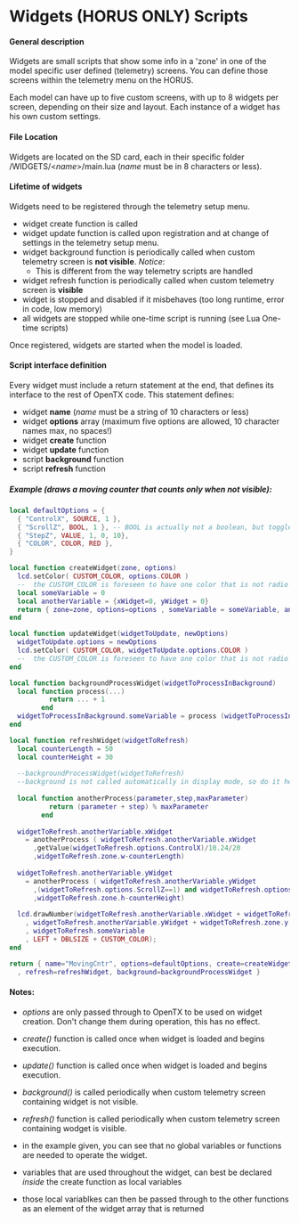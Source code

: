 
# Widgets (HORUS ONLY) Scripts

#### General description

Widgets are small scripts that show some info in a 'zone' in one of the model specific user defined (telemetry) screens. You can define those screens within the telemetry menu on the HORUS. 

Each model can have up to five custom screens, with up to 8 widgets per screen, depending on their size and layout. Each instance of a widget has his own custom settings.

#### File Location

Widgets are located on the SD card, each in their specific folder /WIDGETS/&lt;*name*&gt;/main.lua (*name* must be in 8 characters or less).

#### Lifetime of widgets

Widgets need to be registered through the telemetry setup menu.

* widget create function is called
* widget update function is called upon registration and at change of settings in the telemetry setup menu.
* widget background function is periodically called when custom telemetry screen is **not visible**. *Notice*:
  * This is different from the way telemetry scripts are handled
* widget refresh function is periodically called when custom telemetry screen is **visible**
* widget is stopped and disabled if it misbehaves (too long runtime, error in code, low memory)
* all widgets are stopped while one-time script is running (see Lua One-time scripts)

Once registered, widgets are started when the model is loaded.

#### Script interface definition

Every widget must include a return statement at the end, that defines its interface to the rest of OpenTX code. This statement defines:
* widget **name** (*name* must be a string of 10 characters or less)
* widget **options** array (maximum five options are allowed, 10 character names max, no spaces!)
* widget **create** function
* widget **update** function
* script **background** function
* script **refresh** function

##### Example (draws a moving counter that counts only when not visible):

```lua
local defaultOptions = {
  { "ControlX", SOURCE, 1 },
  { "ScrollZ", BOOL, 1 }, -- BOOL is actually not a boolean, but toggles between 0 and 1
  { "StepZ", VALUE, 1, 0, 10},
  { "COLOR", COLOR, RED },
}

local function createWidget(zone, options)
  lcd.setColor( CUSTOM_COLOR, options.COLOR )
  --  the CUSTOM_COLOR is foreseen to have one color that is not radio template related, but it can be used by other widgets as well!
  local someVariable = 0
  local anotherVariable = {xWidget=0, yWidget = 0}
  return { zone=zone, options=options , someVariable = someVariable, anotherVariable=anotherVariable }
end

local function updateWidget(widgetToUpdate, newOptions)
  widgetToUpdate.options = newOptions
  lcd.setColor( CUSTOM_COLOR, widgetToUpdate.options.COLOR )
  --  the CUSTOM_COLOR is foreseen to have one color that is not radio template related, but it can be used by other widgets as well!
end

local function backgroundProcessWidget(widgetToProcessInBackground)
  local function process(...)
          return ... + 1
        end
  widgetToProcessInBackground.someVariable = process (widgetToProcessInBackground.someVariable)
end

local function refreshWidget(widgetToRefresh)
  local counterLength = 50
  local counterHeight = 30
  
  --backgroundProcessWidget(widgetToRefresh) 
  --background is not called automatically in display mode, so do it here if you need it.
  
  local function anotherProcess(parameter,step,maxParameter)
          return (parameter + step) % maxParameter
        end
  
  widgetToRefresh.anotherVariable.xWidget 
    = anotherProcess ( widgetToRefresh.anotherVariable.xWidget
      ,getValue(widgetToRefresh.options.ControlX)/10.24/20 
      ,widgetToRefresh.zone.w-counterLength)
    
  widgetToRefresh.anotherVariable.yWidget 
    = anotherProcess ( widgetToRefresh.anotherVariable.yWidget
      ,(widgetToRefresh.options.ScrollZ==1) and widgetToRefresh.options.StepZ or 0
      ,widgetToRefresh.zone.h-counterHeight)
    
  lcd.drawNumber(widgetToRefresh.anotherVariable.xWidget + widgetToRefresh.zone.x
    , widgetToRefresh.anotherVariable.yWidget + widgetToRefresh.zone.y
    , widgetToRefresh.someVariable
    , LEFT + DBLSIZE + CUSTOM_COLOR);
end

return { name="MovingCntr", options=defaultOptions, create=createWidget, update=updateWidget
  , refresh=refreshWidget, background=backgroundProcessWidget }
```

#### Notes:

* *options* are only passed through to OpenTX to be used on widget creation. Don't change them during operation, this has no effect.
* *create()* function is called once when widget is loaded and begins execution.
* *update()* function is called once when widget is loaded and begins execution.
* *background()* is called periodically when custom telemetry screen containing widget is not visible.
* *refresh()* function is called periodically when custom telemetry screen containing wodget is visible.

* in the example given, you can see that no global variables or functions are needed to operate the widget.
* variables that are used throughout the widget, can best be declared *inside* the create function as local variables
* those local variablkes can then be passed through to the other functions as an element of the widget array that is returned
